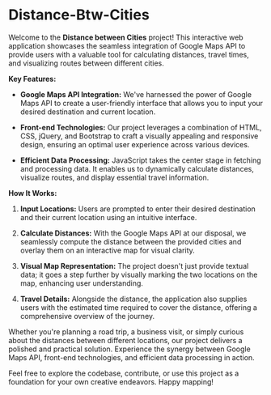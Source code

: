 # Distance-Btw-Cities
Welcome to the **Distance between Cities** project! This interactive web application showcases the seamless integration of Google Maps API to provide users with a valuable tool for calculating distances, travel times, and visualizing routes between different cities.

**Key Features:**
- **Google Maps API Integration:** We've harnessed the power of Google Maps API to create a user-friendly interface that allows you to input your desired destination and current location.

- **Front-end Technologies:** Our project leverages a combination of HTML, CSS, jQuery, and Bootstrap to craft a visually appealing and responsive design, ensuring an optimal user experience across various devices.

- **Efficient Data Processing:** JavaScript takes the center stage in fetching and processing data. It enables us to dynamically calculate distances, visualize routes, and display essential travel information.

**How It Works:**
1. **Input Locations:** Users are prompted to enter their desired destination and their current location using an intuitive interface.
   
2. **Calculate Distances:** With the Google Maps API at our disposal, we seamlessly compute the distance between the provided cities and overlay them on an interactive map for visual clarity.

3. **Visual Map Representation:** The project doesn't just provide textual data; it goes a step further by visually marking the two locations on the map, enhancing user understanding.

4. **Travel Details:** Alongside the distance, the application also supplies users with the estimated time required to cover the distance, offering a comprehensive overview of the journey.

Whether you're planning a road trip, a business visit, or simply curious about the distances between different locations, our project delivers a polished and practical solution. Experience the synergy between Google Maps API, front-end technologies, and efficient data processing in action.

Feel free to explore the codebase, contribute, or use this project as a foundation for your own creative endeavors. Happy mapping!
